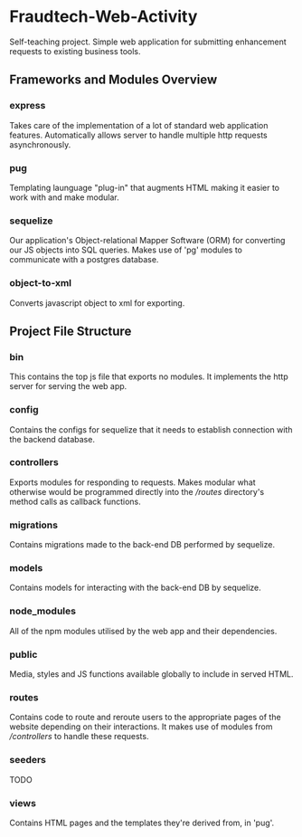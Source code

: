 # Fraudtech-Web-Activity
Self-teaching project. Simple web application for submitting enhancement requests to existing business tools.

## Frameworks and Modules Overview
### express
Takes care of the implementation of a lot of standard web application features. Automatically allows server to handle multiple http requests asynchronously.
### pug
Templating launguage "plug-in" that augments HTML making it easier to work with and make modular.
### sequelize
Our application's Object-relational Mapper Software (ORM) for converting our JS objects into SQL queries.
Makes use of 'pg' modules to communicate with a postgres database.
### object-to-xml
Converts javascript object to xml for exporting.

## Project File Structure
### bin
This contains the top js file that exports no modules. It implements the http server for serving the web app.
### config
Contains the configs for sequelize that it needs to establish connection with the backend database.
### controllers
Exports modules for responding to requests. Makes modular what otherwise would be programmed directly into the */routes* directory's method calls as callback functions.
### migrations
Contains migrations made to the back-end DB performed by sequelize.
### models
Contains models for interacting with the back-end DB by sequelize.
### node_modules
All of the npm modules utilised by the web app and their dependencies.
### public
Media, styles and JS functions available globally to include in served HTML.
### routes
Contains code to route and reroute users to the appropriate pages of the website depending on their interactions. It makes use of modules from */controllers* to handle these requests.
### seeders
TODO
### views
Contains HTML pages and the templates they're derived from, in 'pug'.
